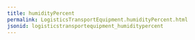 ```yaml
---
title: humidityPercent
permalink: LogisticsTransportEquipment.humidityPercent.html
jsonid: logisticstransportequipment_humiditypercent
---
```

